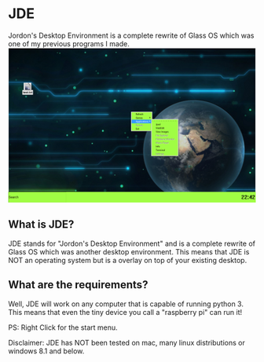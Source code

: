 # JDE
Jordon's Desktop Environment is a complete rewrite of Glass OS which was one of my previous programs I made.
![A Picture of JDE](Capture.PNG)
## What is JDE?
JDE stands for "Jordon's Desktop Environment" and is a complete rewrite of Glass OS which was another desktop environment. This means that JDE is NOT an operating system but is a overlay on top of your existing desktop.
## What are the requirements?
Well, JDE will work on any computer that is capable of running python 3. This means that even the tiny device you call a "raspberry pi" can run it!

PS: Right Click for the start menu.

Disclaimer: JDE has NOT been tested on mac, many linux distributions or windows 8.1 and below.
